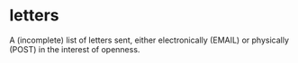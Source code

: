 # letters
A (incomplete) list of letters sent, either electronically (EMAIL) or physically (POST) in the interest of openness.
